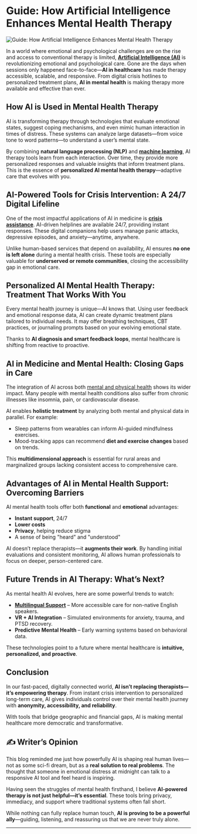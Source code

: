 
# Guide: How Artificial Intelligence Enhances Mental Health Therapy

![Guide: How Artificial Intelligence Enhances Mental Health Therapy](https://admin.groupify.ai/assets/fa65761f-d745-4790-9367-6d62b19ccbcf)

In a world where emotional and psychological challenges are on the rise and access to conventional therapy is limited, [**Artificial Intelligence (AI)**](https://groupify.ai/ai-and-machine-learning) is revolutionizing emotional and psychological care. Gone are the days when sessions only happened face-to-face—**AI in healthcare** has made therapy accessible, scalable, and responsive. From digital crisis hotlines to personalized treatment plans, **AI in mental health** is making therapy more available and effective than ever.

## How AI is Used in Mental Health Therapy

AI is transforming therapy through technologies that evaluate emotional states, suggest coping mechanisms, and even mimic human interaction in times of distress. These systems can analyze large datasets—from voice tone to word patterns—to understand a user’s mental state.

By combining **natural language processing (NLP)** and [**machine learning**](https://groupify.ai/ai-and-machine-learning), AI therapy tools learn from each interaction. Over time, they provide more personalized responses and valuable insights that inform treatment plans. This is the essence of **personalized AI mental health therapy**—adaptive care that evolves with you.


## AI-Powered Tools for Crisis Intervention: A 24/7 Digital Lifeline

One of the most impactful applications of AI in medicine is [**crisis assistance**](https://groupify.ai/ai-code-assistants). AI-driven helplines are available 24/7, providing instant responses. These digital companions help users manage panic attacks, depressive episodes, and anxiety—anytime, anywhere.

Unlike human-based services that depend on availability, AI ensures **no one is left alone** during a mental health crisis. These tools are especially valuable for **underserved or remote communities**, closing the accessibility gap in emotional care.


## Personalized AI Mental Health Therapy: Treatment That Works With You

Every mental health journey is unique—AI knows that. Using user feedback and emotional response data, AI can create dynamic treatment plans tailored to individual needs. It may offer breathing techniques, CBT practices, or journaling prompts based on your evolving emotional state.

Thanks to **AI diagnosis and smart feedback loops**, mental healthcare is shifting from reactive to proactive.


## AI in Medicine and Mental Health: Closing Gaps in Care

The integration of AI across both [mental and physical health](https://groupify.ai/ai-tools-used-in-fitness-health) shows its wider impact. Many people with mental health conditions also suffer from chronic illnesses like insomnia, pain, or cardiovascular disease.

AI enables **holistic treatment** by analyzing both mental and physical data in parallel. For example:

- Sleep patterns from wearables can inform AI-guided mindfulness exercises.
- Mood-tracking apps can recommend **diet and exercise changes** based on trends.

This **multidimensional approach** is essential for rural areas and marginalized groups lacking consistent access to comprehensive care.


## Advantages of AI in Mental Health Support: Overcoming Barriers

AI mental health tools offer both **functional** and **emotional** advantages:

- **Instant support**, 24/7
- **Lower costs**
- **Privacy**, helping reduce stigma
- A sense of being "heard" and "understood"

AI doesn’t replace therapists—it **augments their work**. By handling initial evaluations and consistent monitoring, AI allows human professionals to focus on deeper, person-centered care.


## Future Trends in AI Therapy: What’s Next?

As mental health AI evolves, here are some powerful trends to watch:

- [**Multilingual Support**](https://groupify.ai/multimodal-ai-tools) – More accessible care for non-native English speakers.
- **VR + AI Integration** – Simulated environments for anxiety, trauma, and PTSD recovery.
- **Predictive Mental Health** – Early warning systems based on behavioral data.

These technologies point to a future where mental healthcare is **intuitive, personalized, and proactive**.

## Conclusion

In our fast-paced, digitally connected world, **AI isn’t replacing therapists—it’s empowering therapy**. From instant crisis intervention to personalized long-term care, AI gives individuals control over their mental health journey with **anonymity, accessibility, and reliability**.

With tools that bridge geographic and financial gaps, AI is making mental healthcare more democratic and transformative.

## ✍️ Writer’s Opinion

This blog reminded me just how powerfully AI is shaping real human lives—not as some sci-fi dream, but as a **real solution to real problems**. The thought that someone in emotional distress at midnight can talk to a responsive AI tool and feel heard is inspiring.

Having seen the struggles of mental health firsthand, I believe **AI-powered therapy is not just helpful—it’s essential**. These tools bring privacy, immediacy, and support where traditional systems often fall short.

While nothing can fully replace human touch, **AI is proving to be a powerful ally**—guiding, listening, and reassuring us that we are never truly alone.

---

